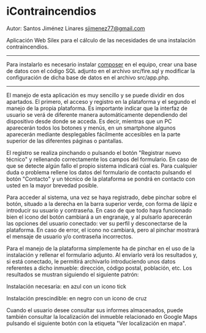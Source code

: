 ﻿iContraincendios
================

Autor: Santos Jiménez Linares <sjimenez77@gmail.com>

Aplicación Web Silex para el cálculo de las necesidades de una instalación contraincendios.

---

Para instalarlo es necesario instalar [composer](http://getcomposer.org/) en el equipo, crear una base de datos con el código SQL adjunto en el archivo src/fire.sql y modificar la configuración de dicha base de datos en el archivo src/app.php.

---

El manejo de esta aplicación es muy sencillo y se puede dividir en dos apartados. El primero, el acceso y registro en la plataforma y el segundo el manejo de la propia plataforma. Es importante indicar que la interfaz de usuario se verá de diferente manera automáticamente dependiendo del dispositivo desde donde se acceda. Es decir, mientras que un PC aparecerán todos los botones y menús, en un smartphone algunos aparecerán mediante desplegables fácilmente accesibles en la parte superior de las diferentes páginas o pantallas.

El registro se realiza pinchando o pulsando el botón "Registrar nuevo técnico" y rellenando correctamente los campos del formulario. En caso de que se detecte algún fallo el propio sistema indicará cúal es. Para cualquier duda o problema rellene los datos del formulario de contacto pulsando el botón "Contacto" y un técnico de la plataforma se pondrá en contacto con usted en la mayor brevedad posible.

Para acceder al sistema, una vez se haya registrado, debe pinchar sobre el botón, situado a la derecha en la barra superior verde, con forma de lápiz e introducir su usuario y contraseña. En caso de que todo haya funcionado bien el icono del botón cambiará a un engranaje, y al pulsarlo aparecerán las opciones del usuario conectado: ver su perfil y desconectarse de la plataforma. En caso de error, el icono no cambiará, pero al pinchar mostrará el mensaje de usuario y/o contraseña incorrectos.

Para el manejo de la plataforma simplemente ha de pinchar en el uso de la instalación y rellenar el formulario adjunto. Al enviarlo verá los resultados y, si está conectado, le permitirá archivarlo introduciendo unos datos referentes a dicho inmueble: dirección, código postal, población, etc. Los resultados se mustran siguiendo el siguiente patrón:

Instalación necesaria: en azul con un icono tick
 
Instalación prescindible: en negro con un icono de cruz
 
Cuando el usuario desee consultar sus informes almacenados, puede también consultar la localización del inmueble relacionado en Google Maps pulsando el siguiente botón con la etiqueta "Ver localización en mapa".
 
